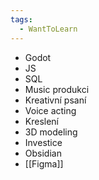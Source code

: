 ```yaml
---
tags:
  - WantToLearn
---
```


- Godot
- JS
- SQL
- Music produkci
- Kreativní psaní
- Voice acting
- Kreslení
- 3D modeling
- Investice
- Obsidian
- [[Figma]]